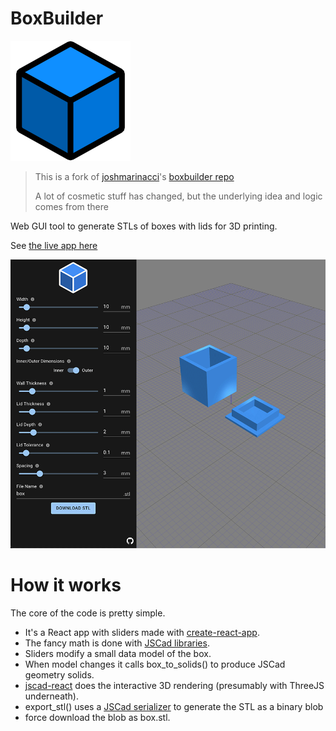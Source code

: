 # BoxBuilder

![logo](public/logo192.png)

> This is a fork of [joshmarinacci](https://github.com/joshmarinacci)'s [boxbuilder repo](https://github.com/joshmarinacci/boxbuilder)
>
> A lot of cosmetic stuff has changed, but the underlying idea and logic comes from there

Web GUI tool to generate STLs of boxes with lids for 3D printing.

See [the live app here](https://apps.josh.earth/boxbuilder/)

![screenshot](images/screenshot.png)

# How it works

The core of the code is pretty simple.

- It's a React app with sliders made with [create-react-app](https://create-react-app.dev).
- The fancy math is done with [JSCad libraries](https://github.com/jscad/OpenJSCAD.org).
- Sliders modify a small data model of the box.
- When model changes it calls box_to_solids() to produce JSCad geometry solids.
- [jscad-react](https://github.com/kenianbei/jscad-react) does the interactive 3D rendering (presumably with ThreeJS underneath).
- export_stl() uses a [JSCad serializer](https://www.npmjs.com/package/@jscad/stl-serializer) to generate the STL as a binary blob
- force download the blob as box.stl.
